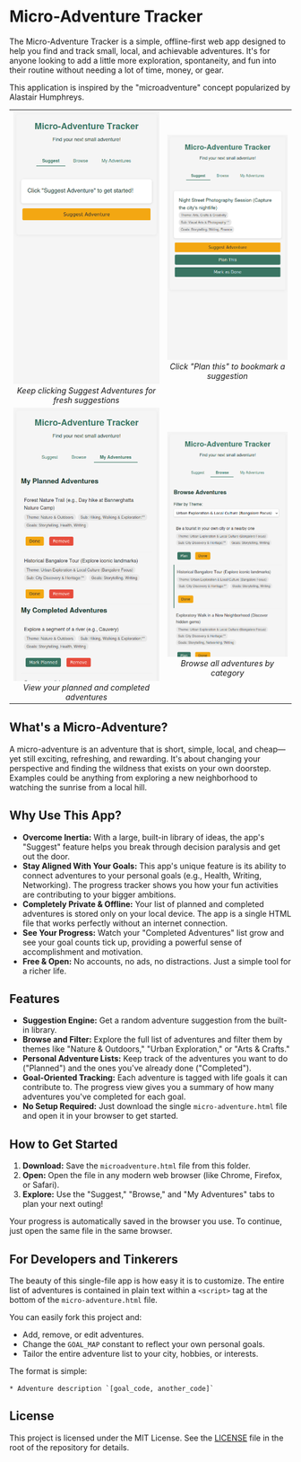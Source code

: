 # Micro-Adventure Tracker

The Micro-Adventure Tracker is a simple, offline-first web app designed to help you find and track small, local, and achievable adventures. It's for anyone looking to add a little more exploration, spontaneity, and fun into their routine without needing a lot of time, money, or gear.

This application is inspired by the "microadventure" concept popularized by Alastair Humphreys.

<table>
  <tr>
    <td align="center">
      <img src="https://github.com/nextfiveinc/micro-adventures/blob/main/screenshots/Screenshot%20from%202025-08-12%2017-35-20.png" alt="Home screen" width="300">
      <br>
      <em>Keep clicking Suggest Adventures for fresh suggestions</em>
    </td>
    <td align="center">
      <img src="https://github.com/nextfiveinc/micro-adventures/blob/main/screenshots/Screenshot%20from%202025-08-12%2017-35-42.png" alt="Example suggestion" width="300">
      <br>
      <em>Click "Plan this" to bookmark a suggestion</em>
    </td>
  </tr>
  <tr>
    <td align="center">
      <img src="https://github.com/nextfiveinc/micro-adventures/blob/main/screenshots/Screenshot%20from%202025-08-12%2017-35-57.png" alt="Selected adventures screen" width="300">
      <br>
      <em>View your planned and completed adventures</em>
    </td>
    <td align="center">
      <img src="https://github.com/nextfiveinc/micro-adventures/blob/main/screenshots/Screenshot%20from%202025-08-12%2017-37-08.png" alt="Browse all adventures by category" width="300">
      <br>
      <em>Browse all adventures by category</em>
    </td>
  </tr>
</table>


## What's a Micro-Adventure?

A micro-adventure is an adventure that is short, simple, local, and cheap—yet still exciting, refreshing, and rewarding. It's about changing your perspective and finding the wildness that exists on your own doorstep. Examples could be anything from exploring a new neighborhood to watching the sunrise from a local hill.

## Why Use This App?

*   **Overcome Inertia:** With a large, built-in library of ideas, the app's "Suggest" feature helps you break through decision paralysis and get out the door.
*   **Stay Aligned With Your Goals:** This app's unique feature is its ability to connect adventures to your personal goals (e.g., Health, Writing, Networking). The progress tracker shows you how your fun activities are contributing to your bigger ambitions.
*   **Completely Private & Offline:** Your list of planned and completed adventures is stored only on your local device. The app is a single HTML file that works perfectly without an internet connection.
*   **See Your Progress:** Watch your "Completed Adventures" list grow and see your goal counts tick up, providing a powerful sense of accomplishment and motivation.
*   **Free & Open:** No accounts, no ads, no distractions. Just a simple tool for a richer life.

## Features

*   **Suggestion Engine:** Get a random adventure suggestion from the built-in library.
*   **Browse and Filter:** Explore the full list of adventures and filter them by themes like "Nature & Outdoors," "Urban Exploration," or "Arts & Crafts."
*   **Personal Adventure Lists:** Keep track of the adventures you want to do ("Planned") and the ones you've already done ("Completed").
*   **Goal-Oriented Tracking:** Each adventure is tagged with life goals it can contribute to. The progress view gives you a summary of how many adventures you've completed for each goal.
*   **No Setup Required:** Just download the single `micro-adventure.html` file and open it in your browser to get started.

## How to Get Started

1.  **Download:** Save the `microadventure.html` file from this folder.
2.  **Open:** Open the file in any modern web browser (like Chrome, Firefox, or Safari).
3.  **Explore:** Use the "Suggest," "Browse," and "My Adventures" tabs to plan your next outing!

Your progress is automatically saved in the browser you use. To continue, just open the same file in the same browser.

## For Developers and Tinkerers

The beauty of this single-file app is how easy it is to customize. The entire list of adventures is contained in plain text within a `<script>` tag at the bottom of the `micro-adventure.html` file.

You can easily fork this project and:
*   Add, remove, or edit adventures.
*   Change the `GOAL_MAP` constant to reflect your own personal goals.
*   Tailor the entire adventure list to your city, hobbies, or interests.

The format is simple:
```
* Adventure description `[goal_code, another_code]`
```

## License

This project is licensed under the MIT License. See the [LICENSE](LICENSE) file in the root of the repository for details.
